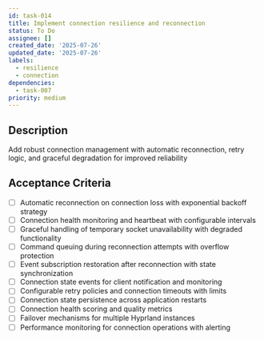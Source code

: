 ```yaml
---
id: task-014
title: Implement connection resilience and reconnection
status: To Do
assignee: []
created_date: '2025-07-26'
updated_date: '2025-07-26'
labels:
  - resilience
  - connection
dependencies:
  - task-007
priority: medium
---
```


## Description

Add robust connection management with automatic reconnection, retry logic, and graceful degradation for improved reliability

## Acceptance Criteria

- [ ] Automatic reconnection on connection loss with exponential backoff strategy
- [ ] Connection health monitoring and heartbeat with configurable intervals
- [ ] Graceful handling of temporary socket unavailability with degraded functionality
- [ ] Command queuing during reconnection attempts with overflow protection
- [ ] Event subscription restoration after reconnection with state synchronization
- [ ] Connection state events for client notification and monitoring
- [ ] Configurable retry policies and connection timeouts with limits
- [ ] Connection state persistence across application restarts
- [ ] Connection health scoring and quality metrics
- [ ] Failover mechanisms for multiple Hyprland instances
- [ ] Performance monitoring for connection operations with alerting
